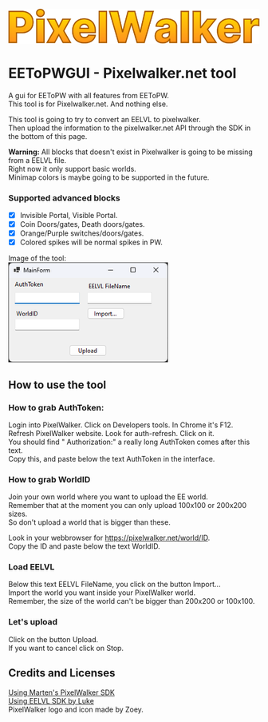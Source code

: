 ![img](https://raw.githubusercontent.com/capashaa/EEToPWGUI/main/img/PixelWalkger_logo.png)

# EEToPWGUI - Pixelwalker.net tool
A gui for EEToPW with all features from EEToPW.  
This tool is for Pixelwalker.net. And nothing else.

This tool is going to try to convert an EELVL to pixelwalker.  
Then upload the information to the pixelwalker.net API through the SDK in the bottom
of this page.  

**Warning:** All blocks that doesn't exist in Pixelwalker is going to be missing from a EELVL file.  
Right now it only support basic worlds.  
Minimap colors is maybe going to be supported in the future. 

### Supported advanced blocks
- [x] Invisible Portal, Visible Portal.  
- [x] Coin Doors/gates, Death doors/gates.  
- [x] Orange/Purple switches/doors/gates.   
- [x] Colored spikes will be normal spikes in PW.  
  
Image of the tool:  
![Image](https://raw.githubusercontent.com/capashaa/EEToPWGUI/main/img/form.png)

## How to use the tool

### How to grab AuthToken:
Login into PixelWalker. Click on Developers tools. In Chrome it's F12.  
Refresh PixelWalker website. Look for auth-refresh. Click on it.  
You should find " Authorization:" a really long AuthToken comes after this text.  
Copy this, and paste below the text AuthToken in the interface.  

### How to grab WorldID
Join your own world where you want to upload the EE world.  
Remember that at the moment you can only upload 100x100 or 200x200 sizes.  
So don't upload a world that is bigger than these.  

Look in your webbrowser for https://pixelwalker.net/world/ID.  
Copy the ID and paste below the text WorldID.

### Load EELVL
Below this text EELVL FileName, you click on the button Import...  
Import the world you want inside your PixelWalker world.  
Remember, the size of the world can't be bigger than 200x200 or 100x100.  

### Let's upload
Click on the button Upload.   
If you want to cancel click on Stop.  

## Credits and Licenses
[Using Marten's PixelWalker SDK](https://github.com/MartenM/PixelPilot)  
[Using EELVL SDK by Luke](https://gitlab.com/LukeM212/EELVL)  
PixelWalker logo and icon made by Zoey.   
